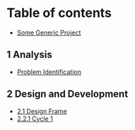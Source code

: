 # Table of contents

* [Some Generic Project](README.md)

## 1 Analysis <a href="#analysis" id="analysis"></a>

* [Problem Identification](analysis/problem-identification.md)

## 2 Design and Development <a href="#design-and-development" id="design-and-development"></a>

* [2.1 Design Frame](design-and-development/systems-diagram.md)
* [2.2.1 Cycle 1](design-and-development/cycle-1.md)
